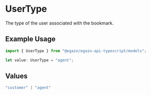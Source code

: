 # UserType

The type of the user associated with the bookmark.

## Example Usage

```typescript
import { UserType } from "@egain/egain-api-typescript/models";

let value: UserType = "agent";
```

## Values

```typescript
"customer" | "agent"
```
